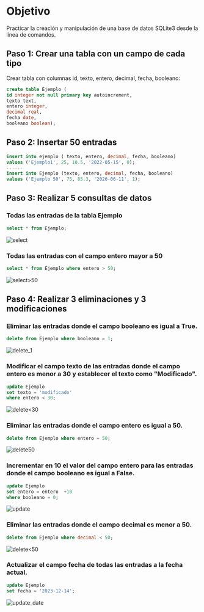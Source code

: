 # Objetivo
Practicar la creación y manipulación de una base de datos SQLite3 desde la línea de comandos.

## Paso 1: Crear una tabla con un campo de cada tipo

Crear tabla con columnas id, texto, entero, decimal, fecha, booleano:

```sql
create table Ejemplo (
id integer not null primary key autoincrement,
texto text,
entero integer,
decimal real,
fecha date,
booleano boolean);
```
## Paso 2: Insertar 50 entradas

```sql
insert into ejemplo ( texto, entero, decimal, fecha, booleano)
values ('Ejemplo1', 25, 10.5, '2022-05-15', 0);
......
insert into Ejemplo (texto, entero, decimal, fecha, booleano)
values ('Ejemplo 50', 75, 85.3, '2026-06-11', 1);
```
## Paso 3: Realizar 5 consultas de datos

### Todas las entradas de la tabla Ejemplo

```sql
select * from Ejemplo;
```
![select](2.png)

### Todas las entradas con el campo entero mayor a 50

```sql
select * from Ejemplo where entero > 50;
```
![select>50](3.png)

## Paso 4: Realizar 3 eliminaciones y 3 modificaciones

### Eliminar las entradas donde el campo booleano es igual a True.

```sql
delete from Ejemplo where booleano = 1;
```
![delete_1](4.png)

### Modificar el campo texto de las entradas donde el campo entero es menor a 30 y establecer el texto como "Modificado".

```sql
update Ejemplo
set texto = 'modificado' 
where entero < 30;
```
![delete<30](7.png)

### Eliminar las entradas donde el campo entero es igual a 50.

```sql
delete from Ejemplo where entero = 50;
```

![delete50](5.png)

### Incrementar en 10 el valor del campo entero para las entradas donde el campo booleano es igual a False.

```sql
update Ejemplo
set entero = entero  +10
where booleano = 0;
```
![update](6.png)

### Eliminar las entradas donde el campo decimal es menor a 50.

```sql
delete from Ejemplo where decimal < 50;
```
![delete<50](8.png)

### Actualizar el campo fecha de todas las entradas a la fecha actual.

```sql
update Ejemplo
set fecha = '2023-12-14';
```
![update_date](9.png)
